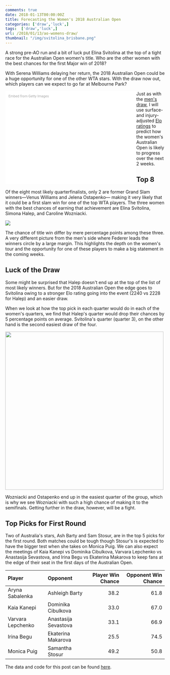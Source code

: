 ```yaml
---
comments: true
date: 2018-01-13T00:00:00Z
title: Forecasting the Women's 2018 Australian Open
categories: ['draw','luck',]
tags:  ['draw','luck',]
url: /2018/01/13/ao-womens-draw/
thumbnail: "/img/svitolina_brisbane.png"
---
```


A strong pre-AO run and a bit of luck put Elina Svitolina at the top of a tight race for the Australian Open women's title. Who are the other women with the best chances for the first Major win of 2018?

<!--more-->

With Serena Williams delaying her return, the 2018 Australian Open could be a huge opportunity for one of the other WTA stars. With the draw now out, which players can we expect to go far at Melbourne Park? 

<div class="getty embed image" style="background-color:#fff;display:inline-block;font-family:Roboto,sans-serif;color:#a7a7a7;font-size:11px;width:100%;max-width:394px;padding:2%;float:left;"><div style="padding:0;margin:0;text-align:left;"><a href="http://www.gettyimages.com.au/detail/901966492" target="_blank" style="color:#a7a7a7;text-decoration:none;font-weight:normal !important;border:none;display:inline-block;">Embed from Getty Images</a></div><div style="overflow:hidden;position:relative;height:0;padding:66.16161% 0 0 0;width:100%;"><iframe src="//embed.gettyimages.com/embed/901966492?et=JBzn6LJPQchO5hJD4vbiUA&tld=com.au&sig=8i7LY2KQ05v6538hEfdUbzzbDAPvIGsQ8hCqm8RcPVU=&caption=true&ver=1" scrolling="no" frameborder="0" width="594" height="393" style="display:inline-block;position:absolute;top:0;left:0;width:100%;height:100%;margin:0;"></iframe></div></div>

Just as with the [men's draw](http://on-the-t.com/2018/01/12/ao-mens-draw/), I will use surface- and injury-adjusted [Elo ratings](http://on-the-t.com/tags/elo/) to predict how the women's Australian Open is likely to progress over the next 2 weeks.


## Top 8

Of the eight most likely quarterfinalists, only 2 are former Grand Slam winners&mdash;Venus Williams and Jelena Ostapenko&mdash; making it very likely that it could be a first slam win for one of the top WTA players. The three women with the best chances of earning that achievement are Elina Svitolina, Simona Halep, and Caroline Wozniacki.


<div>
<img src="/img/womens_ao_picks_2018.png" />
</div>

The chance of title win differ by mere percentage points among these three. A very different picture from the men's side where Federer leads the winners circle by a large margin. This highlights the depth on the women's tour and the opportunity for one of these players to make a big statement in the coming weeks. 

## Luck of the Draw

Some might be surprised that Halep doesn't end up at the top of the list of most likely winners. But for the 2018 Australian Open the edge goes to Svitolina owing to a stronger Elo rating going into the event (2240 vs 2228 for Halep) and an easier draw. 

When we look at how the top pick in each quarter would do in each of the women's quarters, we find that Halep's quarter would drop their chances by 5 percentage points on average. Svitolina's quarter (quarter 3), on the other hand is the second easiest draw of the four. 

<div>
<img src="/img/womens_draw_luck_ao2018.png" width=500 />
</div>

Wozniacki and Ostapenko end up in the easiest quarter of the group, which is why we see Wozniacki with such a high chance of making it to the semifinals. Getting further in the draw, however, will be a fight.


## Top Picks for First Round

Two of Australia's stars, Ash Barty and Sam Stosur, are in the top 5 picks for the first round. Both matches could be tough though Stosur's is expected to have the bigger test when she takes on Monica Puig. We can also expect the meetings of Kaia Kanepi vs Dominika Cibulkova, Varvara Lepchenko vs Anastasija Sevastova, and Irina Begu vs Ekaterina Makarova to keep fans at the edge of their seat in the first days of the Australian Open.

<table class="table table-striped" style="width: auto !important; margin-left: auto; margin-right: auto;">
<thead><tr>
<th style="text-align:left;"> Player </th>
<th style="text-align:left;"> Opponent </th>
<th style="text-align:right;"> Player Win Chance </th>
<th style="text-align:right;"> Opponent Win Chance </th>
</tr></thead>
<tbody>
<tr>
<td style="text-align:left;"> Aryna Sabalenka </td>
<td style="text-align:left;"> Ashleigh Barty </td>
<td style="text-align:right;"> 38.2 </td>
<td style="text-align:right;"> 61.8 </td>
</tr>
<tr>
<td style="text-align:left;"> Kaia Kanepi </td>
<td style="text-align:left;"> Dominika Cibulkova </td>
<td style="text-align:right;"> 33.0 </td>
<td style="text-align:right;"> 67.0 </td>
</tr>
<tr>
<td style="text-align:left;"> Varvara Lepchenko </td>
<td style="text-align:left;"> Anastasija Sevastova </td>
<td style="text-align:right;"> 33.1 </td>
<td style="text-align:right;"> 66.9 </td>
</tr>
<tr>
<td style="text-align:left;"> Irina Begu </td>
<td style="text-align:left;"> Ekaterina Makarova </td>
<td style="text-align:right;"> 25.5 </td>
<td style="text-align:right;"> 74.5 </td>
</tr>
<tr>
<td style="text-align:left;"> Monica Puig </td>
<td style="text-align:left;"> Samantha Stosur </td>
<td style="text-align:right;"> 49.2 </td>
<td style="text-align:right;"> 50.8 </td>
</tr>
</tbody>
</table>

The data and code for this post can be found [here](https://github.com/skoval/sports-blog/tree/master/R).

